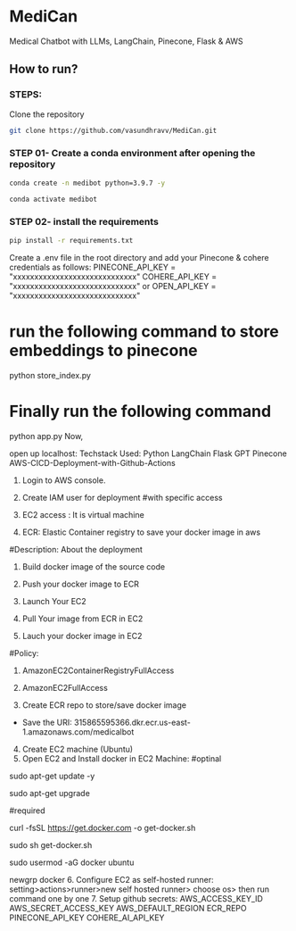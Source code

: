 # MediCan

Medical Chatbot with LLMs, LangChain, Pinecone, Flask &amp; AWS

## How to run?

### STEPS:

Clone the repository

```bash
git clone https://github.com/vasundhravv/MediCan.git
```

### STEP 01- Create a conda environment after opening the repository

```bash
conda create -n medibot python=3.9.7 -y
```

```bash
conda activate medibot
```

### STEP 02- install the requirements

```bash
pip install -r requirements.txt
```

Create a .env file in the root directory and add your Pinecone &
cohere credentials as follows:
PINECONE_API_KEY = "xxxxxxxxxxxxxxxxxxxxxxxxxxxxx"
COHERE_API_KEY = "xxxxxxxxxxxxxxxxxxxxxxxxxxxxx"
or
OPEN_API_KEY = "xxxxxxxxxxxxxxxxxxxxxxxxxxxxx"

# run the following command to store embeddings to pinecone

python store_index.py

# Finally run the following command

python app.py
Now,

open up localhost:
Techstack Used:
Python
LangChain
Flask
GPT
Pinecone
AWS-CICD-Deployment-with-Github-Actions

1. Login to AWS console.
2. Create IAM user for deployment
   #with specific access

3. EC2 access : It is virtual machine

4. ECR: Elastic Container registry to save your docker image in aws

#Description: About the deployment

1. Build docker image of the source code

2. Push your docker image to ECR

3. Launch Your EC2

4. Pull Your image from ECR in EC2

5. Lauch your docker image in EC2

#Policy:

1. AmazonEC2ContainerRegistryFullAccess

2. AmazonEC2FullAccess
3. Create ECR repo to store/save docker image

- Save the URI: 315865595366.dkr.ecr.us-east-1.amazonaws.com/medicalbot

4. Create EC2 machine (Ubuntu)
5. Open EC2 and Install docker in EC2 Machine:
   #optinal

sudo apt-get update -y

sudo apt-get upgrade

#required

curl -fsSL https://get.docker.com -o get-docker.sh

sudo sh get-docker.sh

sudo usermod -aG docker ubuntu

newgrp docker 
6. Configure EC2 as self-hosted runner:
setting>actions>runner>new self hosted runner> choose os> then run command one by one 
7. Setup github secrets:
AWS_ACCESS_KEY_ID
AWS_SECRET_ACCESS_KEY
AWS_DEFAULT_REGION
ECR_REPO
PINECONE_API_KEY
COHERE_AI_API_KEY
